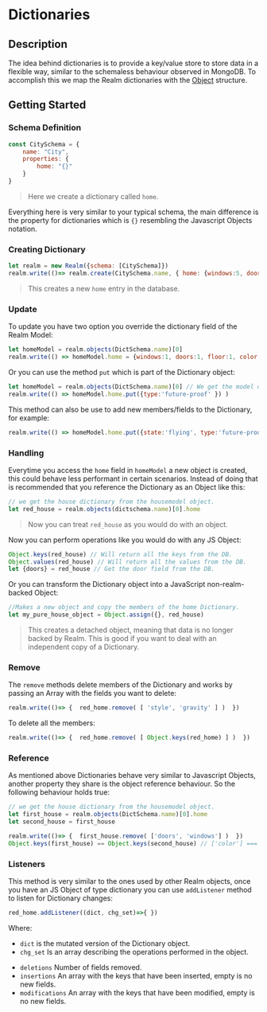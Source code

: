 # Dictionaries

## Description
The idea behind dictionaries is to provide a key/value store to store data in a flexible way, similar to the schemaless behaviour observed in MongoDB. To accomplish this we map the Realm dictionaries with the [Object](https://developer.mozilla.org/en-US/docs/Web/JavaScript/Reference/Global_Objects/Object) structure.

## Getting Started

### Schema Definition

```js
const CitySchema = {
    name: "City",
    properties: {
        home: "{}"
    }
}
```
> Here we create a dictionary called ``home``.

Everything here is very similar to your typical schema, the main difference is the property for dictionaries which is ``{}`` resembling the Javascript Objects notation.


### Creating Dictionary

```js
let realm = new Realm({schema: [CitySchema]})
realm.write(()=> realm.create(CitySchema.name, { home: {windows:5, doors:3, floor:1, color: 'red'} } ))
```
> This creates a new ``home`` entry in the database.




### Update

To update you have two option you override the dictionary field of the Realm Model:

```js
let homeModel = realm.objects(DictSchema.name)[0]
realm.write(() => homeModel.home = {windows:1, doors:1, floor:1, color: 'purple'})
```

Or you can use the method ``put`` which is part of the Dictionary object:

```js
let homeModel = realm.objects(DictSchema.name)[0] // We get the model object.
realm.write(() => homeModel.home.put({type:'future-proof' }) )
```

This method can also be use to add new members/fields to the Dictionary, for example:

```js
realm.write(() => homeModel.home.put({state:'flying', type:'future-proof' }))
```

### Handling

Everytime you access the ``home`` field in ``homeModel`` a new object is created, this could behave less performant in certain scenarios. Instead of doing that is recommended that you reference the Dictionary as an Object like this:

```js
// we get the house dictionary from the housemodel object.
let red_house = realm.objects(dictschema.name)[0].home
```

> Now you can treat ``red_house`` as you would do with an object.


Now you can perform operations like you would do with any JS Object:

```js
Object.keys(red_house) // Will return all the keys from the DB.
Object.values(red_house) // Will return all the values from the DB.
let {doors} = red_house // Get the door field from the DB.
```

Or you can transform the Dictionary object into a JavaScript non-realm-backed Object:

```js
//Makes a new object and copy the members of the home Dictionary.
let my_pure_house_object = Object.assign({}, red_house)
```

> This creates a detached object, meaning that data is no longer backed by Realm. This is good if you want to deal with an independent copy of a Dictionary.

### Remove

The ``remove`` methods delete members of the Dictionary and works by passing an Array with the fields you want to delete:

```js
realm.write(()=> {  red_home.remove( [ 'style', 'gravity' ] )  })
```

To delete all the members:
```js
realm.write(()=> {  red_home.remove( [ Object.keys(red_home) ] )  })
```

### Reference

As mentioned above Dictionaries behave very similar to Javascript Objects, another property they share is the object reference behaviour. So the following behaviour holds true:  

```js
// we get the house dictionary from the housemodel object.
let first_house = realm.objects(DictSchema.name)[0].home
let second_house = first_house

realm.write(()=> {  first_house.remove( ['doors', 'windows'] )  })
Object.keys(first_house) == Object.keys(second_house) // ['color'] === ['color'] => true
```


### Listeners

This method is very similar to the ones used by other Realm objects, once you have an JS Object of type dictionary you can use ``addListener`` method to listen for Dictionary changes:


```js
red_home.addListener((dict, chg_set)=>{ })
```

Where:
* ``dict`` is the mutated version of the Dictionary object.
* ``chg_set`` Is an array describing the operations performed in the object.
 - ``deletions`` Number of fields removed.
 - ``insertions`` An array with the keys that have been inserted, empty is no new fields.  
 - ``modifications`` An array with the keys that have been modified, empty is no new fields.  
